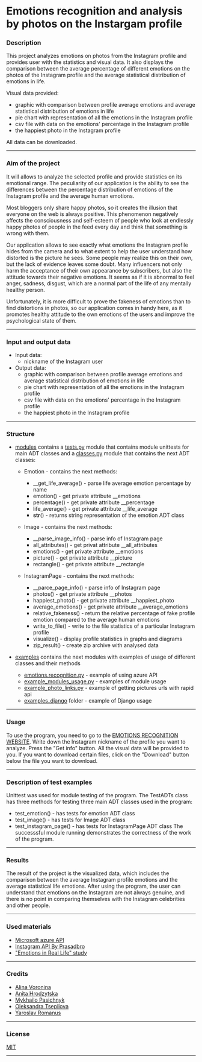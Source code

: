 # Emotions recognition and analysis by photos on the Instargam profile

### Description
This project analyzes emotions on photos from the Instagram profile and provides user with the statistics and visual data. It also displays the comparison between the average 
percentage of different emotions on the photos of the Instagram profile and the average statistical distribution of emotions in life. 

Visual data provided:
* graphic with comparison between profile average emotions and average statistical distribution of emotions in life
* pie chart with representation of all the emotions in the Instagram profile
* csv file with data on the emotions' percentage in the Instagram profile
* the happiest photo in the Instagram profile

All data can be downloaded.

***

### Aim of the project
It will allows to analyze the selected profile and provide statistics on its emotional range. The peculiarity of our application is the ability to see the differences between the percentage distribution of emotions of the Instagram profile and the average human emotions.

Most bloggers only share happy photos, so it creates the illusion that everyone on the web is always positive. This phenomenon negatively affects the consciousness and self-esteem of people who look at endlessly happy photos of people in the feed every day and think that something is wrong with them.

Our application allows to see exactly what emotions the Instagram profile hides from the camera and to what extent to help the user understand how distorted is the picture he sees. Some people may realize this on their own, but the lack of evidence leaves some doubt. Many influencers not only harm the acceptance of their own appearance by subscribers, but also the attitude towards their negative emotions. It seems as if it is abnormal to feel anger, sadness, disgust, which are a normal part of the life of any mentally healthy person.

Unfortunately, it is more difficult to prove the fakeness of emotions than to find distortions in photos, so our application comes in handy here, as it promotes healthy attitude to the own emotions of the users and improve the psychological state of them.

***

### Input and output data
* Input data:
    * nickname of the Instagram user
* Output data:
    * graphic with comparison between profile average emotions and average statistical distribution of emotions in life
    * pie chart with representation of all the emotions in the Instagram profile
    * csv file with data on the emotions' percentage in the Instagram profile
    * the happiest photo in the Instagram profile

***

### Structure
* [modules](https://github.com/linvieson/emotions-recognition/tree/main/modules) contains a [tests.py](https://github.com/linvieson/emotions-recognition/blob/main/modules/tests.py) module that contains module unittests for main ADT classes and a [classes.py](https://github.com/linvieson/emotions-recognition/blob/main/modules/classes.py) module that contains the next ADT classes:
  * Emotion - contains the next methods:
    * __get_life_average() - parse life average emotion percentage by name
    * emotion() - get private attribute __emotions
    * percentage() - get private attribute __percentage
    * life_average() - get private attribute __life_average
    * __str__() - returns string representation of the emotion ADT class

  * Image - contains the next methods:
    * __parse_image_info() - parse info of Instagram page
    * all_attributes() -  get privat attribute __all_attributes
    * emotions() - get private attribute __emotions
    * picture() - get private attribute __picture
    * rectangle() - get private attribute __rectangle

  * InstagramPage - contains the next methods:
    * __parce_page_info() - parse info of Instagram page
    * photos() - get private attribute __photos
    * happiest_photo() - get private attribute __happiest_photo
    * average_emotions() - get private attribute __average_emotions
    * relative_fakeness() - return the relative percentage of fake profile emotion compared to the average human emotions
    * write_to_file() - write to the file statistics of a particular Instagram profile
    * visualize() - display profile statistics in graphs and diagrams
    * zip_result() - create zip archive with analysed data

* [examples](https://github.com/linvieson/emotions-recognition/tree/main/examples) contains the next modules with examples of usage of different classes and their methods

  * [emotions.recognition.py](https://github.com/linvieson/emotions-recognition/blob/main/examples/example_emotion_recognition.py) - example of using azure API
  * [example_modules_usage.py](https://github.com/linvieson/emotions-recognition/blob/main/examples/example_modules_usage.py) - examples of module usage
  * [example_photo_links.py](https://github.com/linvieson/emotions-recognition/blob/main/examples/example_photo_links.py) - example of getting pictures urls with rapid api
  * [examples_django](https://github.com/linvieson/emotions-recognition/tree/main/examples/example_django) folder - example of Django usage

***



### Usage
To use the program, you need to go to the [EMOTIONS RECOGNITION WEBSITE](). Write down the Instagram nickname of the profile you want to analyze.
Press the "Get info" button. All the visual data will be provided to you. If you want to download certain files, click on the "Download" button below the file you want to 
download.

***

### Description of test examples
Unittest was used for module testing of the program. The TestADTs class has three methods for testing three main ADT classes used in the program:
* test_emotion() - has tests for emotion ADT class
* test_image() - has tests for Image ADT class
* test_instagram_page() - has tests for InstagramPage ADT class
The successsful module running demonstrates the correctness of the work of the program.

***

### Results
The result of the project is the visualized data, which includes the comparison between the average Instagram profile emotions and the average statistical life emotions.
After using the program, the user can understand that emotions on the Instagram are not always genuine, and there is no point in comparing themselves with the Instagram 
celebrities and other people.

***

### Used materials
* [Microsoft azure API](https://azure.microsoft.com/en-us/services/cognitive-services/face/#overview)
* [Instagram API By Prasadbro](https://rapidapi.com/Prasadbro/api/instagram47?endpoint=apiendpoint_57bf9598-e085-4947-89ff-ba5e520c59d7)
* ["Emotions in Real Life" study](https://www.ncbi.nlm.nih.gov/pmc/articles/PMC4689475/)

***

### Credits
* [Alina Voronina](https://github.com/linvieson)
* [Anita Hrodzytska](https://github.com/caul1flower)
* [Mykhailo Pasichnyk](https://github.com/fox-flex)
* [Oleksandra Tsepilova](https://github.com/sasha-tsepilova)
* [Yaroslav Romanus](https://github.com/yarkoslav)

***

### License
[MIT](https://github.com/linvieson/emotions-recognition/blob/main/LICENSE)

***
